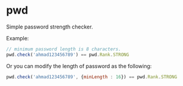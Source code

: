 # pwd
Simple password strength checker.

Example:
```javascript
// minimum password length is 8 characters.
pwd.check('ahmad123456789') == pwd.Rank.STRONG
```
Or you can modify the length of password as the following:
```javascript
pwd.check('ahmad123456789', {minLength : 16}) == pwd.Rank.STRONG
```
